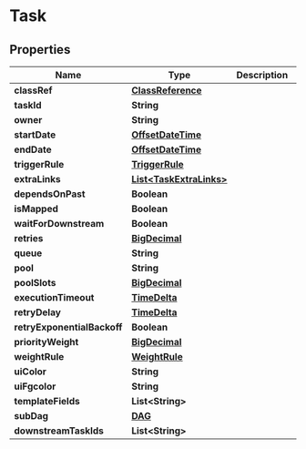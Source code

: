 # Task

## Properties
Name | Type | Description | Notes
------------ | ------------- | ------------- | -------------
**classRef** | [**ClassReference**](ClassReference.md) |  |  [optional]
**taskId** | **String** |  |  [optional]
**owner** | **String** |  |  [optional]
**startDate** | [**OffsetDateTime**](OffsetDateTime.md) |  |  [optional]
**endDate** | [**OffsetDateTime**](OffsetDateTime.md) |  |  [optional]
**triggerRule** | [**TriggerRule**](TriggerRule.md) |  |  [optional]
**extraLinks** | [**List&lt;TaskExtraLinks&gt;**](TaskExtraLinks.md) |  |  [optional]
**dependsOnPast** | **Boolean** |  |  [optional]
**isMapped** | **Boolean** |  |  [optional]
**waitForDownstream** | **Boolean** |  |  [optional]
**retries** | [**BigDecimal**](BigDecimal.md) |  |  [optional]
**queue** | **String** |  |  [optional]
**pool** | **String** |  |  [optional]
**poolSlots** | [**BigDecimal**](BigDecimal.md) |  |  [optional]
**executionTimeout** | [**TimeDelta**](TimeDelta.md) |  |  [optional]
**retryDelay** | [**TimeDelta**](TimeDelta.md) |  |  [optional]
**retryExponentialBackoff** | **Boolean** |  |  [optional]
**priorityWeight** | [**BigDecimal**](BigDecimal.md) |  |  [optional]
**weightRule** | [**WeightRule**](WeightRule.md) |  |  [optional]
**uiColor** | **String** |  |  [optional]
**uiFgcolor** | **String** |  |  [optional]
**templateFields** | **List&lt;String&gt;** |  |  [optional]
**subDag** | [**DAG**](DAG.md) |  |  [optional]
**downstreamTaskIds** | **List&lt;String&gt;** |  |  [optional]
